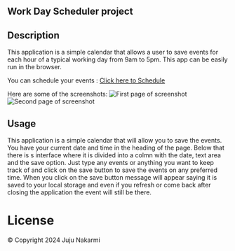 ## Work Day Scheduler project

## Description

This application is a simple calendar that allows a user to save events for each hour of a typical working day from 9am to 5pm. This app can be easily run in the browser.

You can schedule your events : [Click here to Schedule](https://jujunakarmi.github.io/Scheduler-project/)

Here are some of the screenshots:
![First page of screenshot](./images/Screenshot-1.png)
![Second page of screenshot](./images/Screenshot-2.png)

## Usage

This application is a simple calendar that will allow you to save the events. You have your current date and time in the heading of the page. Below that there is s interface where it is divided into a colmn with the date, text area and the save option. Just type any events or anything you want to keep track of and click on the save button to save the events on any preferred time. When you click on the save button message will appear saying it is saved to your local storage and even if you refresh or come back after closing the application the event will still be there.

# License
&copy; Copyright 2024 Juju Nakarmi